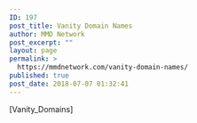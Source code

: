 ```yaml
---
ID: 197
post_title: Vanity Domain Names
author: MMD Network
post_excerpt: ""
layout: page
permalink: >
  https://mmdnetwork.com/vanity-domain-names/
published: true
post_date: 2018-07-07 01:32:41
---
```

[Vanity_Domains]